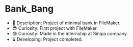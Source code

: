# Bank_Bang

- 👀 Description: Project of minimal bank in FileMaker.
- 😎 Curiosity: First project with FileMaker.
- 😎 Curiosity: Made in the internship at Sinqia company.
- ⌛ Developing: Project completed.

